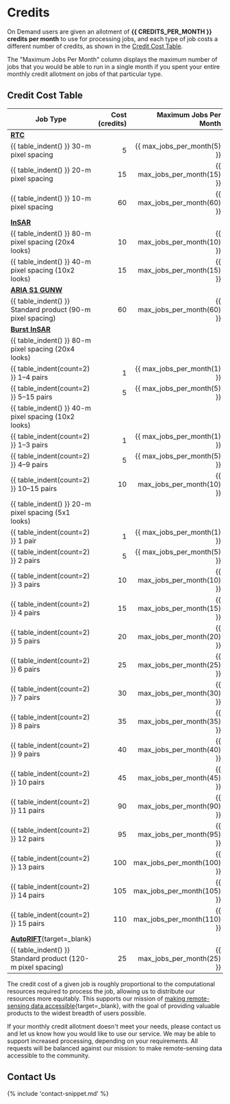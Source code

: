# Credits

On Demand users are given an allotment of **{{ CREDITS_PER_MONTH }} credits per month** to use for processing jobs,
and each type of job costs a different number of credits, as shown in the [Credit Cost Table](#credit-cost-table).

The "Maximum Jobs Per Month" column displays the maximum number of jobs that you 
would be able to run in a single month if you spent your entire monthly credit 
allotment on jobs of that particular type.

## Credit Cost Table
| Job Type                                                      | Cost (credits) |        Maximum Jobs Per Month |
|---------------------------------------------------------------|---------------:|------------------------------:|
| [**RTC**](../guides/rtc_product_guide.md)                     |                |                               |
| {{ table_indent() }} 30-m pixel spacing                       |              5 |   {{ max_jobs_per_month(5) }} |
| {{ table_indent() }} 20-m pixel spacing                       |             15 |  {{ max_jobs_per_month(15) }} |
| {{ table_indent() }} 10-m pixel spacing                       |             60 |  {{ max_jobs_per_month(60) }} |
| [**InSAR**](../guides/insar_product_guide.md)                 |                |                               |
| {{ table_indent() }} 80-m pixel spacing (20x4 looks)          |             10 |  {{ max_jobs_per_month(10) }} |
| {{ table_indent() }} 40-m pixel spacing (10x2 looks)          |             15 |  {{ max_jobs_per_month(15) }} |
| [**ARIA S1 GUNW**](../guides/gunw_product_guide.md)           |                |                               |
| {{ table_indent() }} Standard product (90-m pixel spacing)    |             60 |  {{ max_jobs_per_month(60) }} |
| [**Burst InSAR**](../guides/burst_insar_product_guide.md)     |                |                               |
| {{ table_indent() }} 80-m pixel spacing (20x4 looks)          |                |                               |
| {{ table_indent(count=2) }} 1–4 pairs                         |              1 |   {{ max_jobs_per_month(1) }} |
| {{ table_indent(count=2) }} 5–15 pairs                        |              5 |   {{ max_jobs_per_month(5) }} |
| {{ table_indent() }} 40-m pixel spacing (10x2 looks)          |                |                               |
| {{ table_indent(count=2) }} 1–3 pairs                         |              1 |   {{ max_jobs_per_month(1) }} |
| {{ table_indent(count=2) }} 4–9 pairs                         |              5 |   {{ max_jobs_per_month(5) }} |
| {{ table_indent(count=2) }} 10–15 pairs                       |             10 |  {{ max_jobs_per_month(10) }} |
| {{ table_indent() }} 20-m pixel spacing (5x1 looks)           |                |                               |
| {{ table_indent(count=2) }} 1 pair                            |              1 |   {{ max_jobs_per_month(1) }} |
| {{ table_indent(count=2) }} 2 pairs                           |              5 |   {{ max_jobs_per_month(5) }} |
| {{ table_indent(count=2) }} 3 pairs                           |             10 |  {{ max_jobs_per_month(10) }} |
| {{ table_indent(count=2) }} 4 pairs                           |             15 |  {{ max_jobs_per_month(15) }} |
| {{ table_indent(count=2) }} 5 pairs                           |             20 |  {{ max_jobs_per_month(20) }} |
| {{ table_indent(count=2) }} 6 pairs                           |             25 |  {{ max_jobs_per_month(25) }} |
| {{ table_indent(count=2) }} 7 pairs                           |             30 |  {{ max_jobs_per_month(30) }} |
| {{ table_indent(count=2) }} 8 pairs                           |             35 |  {{ max_jobs_per_month(35) }} |
| {{ table_indent(count=2) }} 9 pairs                           |             40 |  {{ max_jobs_per_month(40) }} |
| {{ table_indent(count=2) }} 10 pairs                          |             45 |  {{ max_jobs_per_month(45) }} |
| {{ table_indent(count=2) }} 11 pairs                          |             90 |  {{ max_jobs_per_month(90) }} |
| {{ table_indent(count=2) }} 12 pairs                          |             95 |  {{ max_jobs_per_month(95) }} |
| {{ table_indent(count=2) }} 13 pairs                          |            100 | {{ max_jobs_per_month(100) }} |
| {{ table_indent(count=2) }} 14 pairs                          |            105 | {{ max_jobs_per_month(105) }} |
| {{ table_indent(count=2) }} 15 pairs                          |            110 | {{ max_jobs_per_month(110) }} |
| [**AutoRIFT**](https://its-live.jpl.nasa.gov/){target=_blank} |                |                               |
| {{ table_indent() }} Standard product (120-m pixel spacing)   |             25 |  {{ max_jobs_per_month(25) }} |

The credit cost of a given job is roughly proportional to the computational resources required to process the job,
allowing us to distribute our resources more equitably.
This supports our mission of
[making remote-sensing data accessible](https://asf.alaska.edu/about-asf/ 'asf.alaska.edu/about-asf' ){target=_blank},
with the goal of providing valuable products to the widest breadth of users possible.

If your monthly credit allotment doesn't meet your needs,
please contact us and let us know how you would like to use our service.
We may be able to support increased processing, depending on your requirements.
All requests will be balanced against our mission: to make remote-sensing data accessible to the community.

## Contact Us

{% include 'contact-snippet.md' %}
